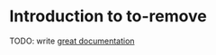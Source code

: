 # Introduction to to-remove

TODO: write [great documentation](http://jacobian.org/writing/what-to-write/)
